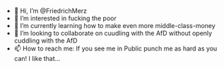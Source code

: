 - 👋 Hi, I’m @FriedrichMerz
- 👀 I’m interested in fucking the poor
- 🌱 I’m currently learning how to make even more middle-class-money
- 💞️ I’m looking to collaborate on cuudling with the AfD without openly cuddling with the AfD
- 📫 How to reach me: If you see me in Public punch me as hard as you can! I like that...

<!---
FriedrichMerz/FriedrichMerz is a "special" repository because its `README.md` (this file) appears on your GitHub profile.
You can click the Preview link to take a look at your changes.
--->

